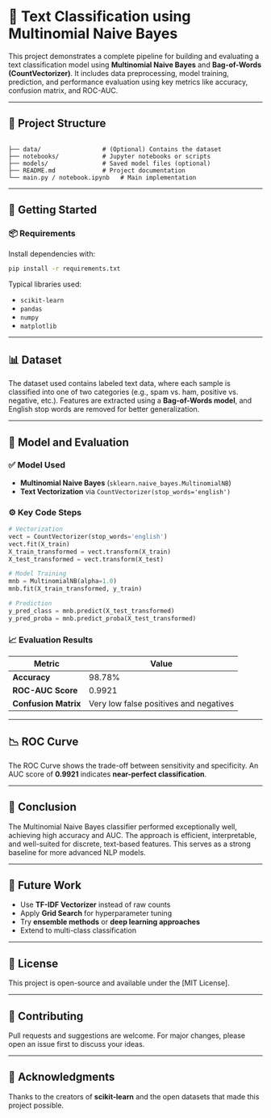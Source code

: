 # 🧠 Text Classification using Multinomial Naive Bayes

This project demonstrates a complete pipeline for building and evaluating a text classification model using **Multinomial Naive Bayes** and **Bag-of-Words (CountVectorizer)**. It includes data preprocessing, model training, prediction, and performance evaluation using key metrics like accuracy, confusion matrix, and ROC-AUC.

---

## 📂 Project Structure

```

├── data/                 # (Optional) Contains the dataset
├── notebooks/            # Jupyter notebooks or scripts
├── models/               # Saved model files (optional)
├── README.md             # Project documentation
└── main.py / notebook.ipynb   # Main implementation

````

---

## 🚀 Getting Started

### 📦 Requirements

Install dependencies with:

```bash
pip install -r requirements.txt
````

Typical libraries used:

* `scikit-learn`
* `pandas`
* `numpy`
* `matplotlib`

---

## 📊 Dataset

The dataset used contains labeled text data, where each sample is classified into one of two categories (e.g., spam vs. ham, positive vs. negative, etc.). Features are extracted using a **Bag-of-Words model**, and English stop words are removed for better generalization.

---

## 🧪 Model and Evaluation

### ✅ Model Used

* **Multinomial Naive Bayes** (`sklearn.naive_bayes.MultinomialNB`)
* **Text Vectorization** via `CountVectorizer(stop_words='english')`

### ⚙️ Key Code Steps

```python
# Vectorization
vect = CountVectorizer(stop_words='english')
vect.fit(X_train)
X_train_transformed = vect.transform(X_train)
X_test_transformed = vect.transform(X_test)

# Model Training
mnb = MultinomialNB(alpha=1.0)
mnb.fit(X_train_transformed, y_train)

# Prediction
y_pred_class = mnb.predict(X_test_transformed)
y_pred_proba = mnb.predict_proba(X_test_transformed)
```

### 📈 Evaluation Results

| Metric               | Value                                  |
| -------------------- | -------------------------------------- |
| **Accuracy**         | 98.78%                                 |
| **ROC-AUC Score**    | 0.9921                                 |
| **Confusion Matrix** | Very low false positives and negatives |

---

## 📉 ROC Curve

The ROC Curve shows the trade-off between sensitivity and specificity. An AUC score of **0.9921** indicates **near-perfect classification**.

---

## 🧠 Conclusion

The Multinomial Naive Bayes classifier performed exceptionally well, achieving high accuracy and AUC. The approach is efficient, interpretable, and well-suited for discrete, text-based features. This serves as a strong baseline for more advanced NLP models.

---

## 🔮 Future Work

* Use **TF-IDF Vectorizer** instead of raw counts
* Apply **Grid Search** for hyperparameter tuning
* Try **ensemble methods** or **deep learning approaches**
* Extend to multi-class classification

---

## 📌 License

This project is open-source and available under the [MIT License].

---

## 🤝 Contributing

Pull requests and suggestions are welcome. For major changes, please open an issue first to discuss your ideas.

---

## 🙌 Acknowledgments

Thanks to the creators of **scikit-learn** and the open datasets that made this project possible.
